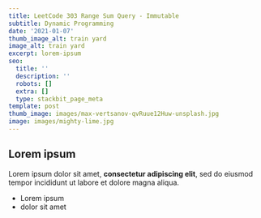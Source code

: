 ```yaml
---
title: LeetCode 303 Range Sum Query - Immutable
subtitle: Dynamic Programming
date: '2021-01-07'
thumb_image_alt: train yard
image_alt: train yard
excerpt: lorem-ipsum
seo:
  title: ''
  description: ''
  robots: []
  extra: []
  type: stackbit_page_meta
template: post
thumb_image: images/max-vertsanov-qvRuue12Huw-unsplash.jpg
image: images/mighty-lime.jpg
---
```

## Lorem ipsum

Lorem ipsum dolor sit amet, **consectetur adipiscing elit**, sed do eiusmod tempor incididunt ut labore et dolore magna aliqua.

- Lorem ipsum
- dolor sit amet